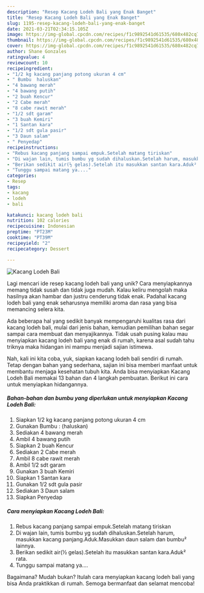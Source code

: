 ```yaml
---
description: "Resep Kacang Lodeh Bali yang Enak Banget"
title: "Resep Kacang Lodeh Bali yang Enak Banget"
slug: 1195-resep-kacang-lodeh-bali-yang-enak-banget
date: 2021-03-21T02:34:15.105Z
image: https://img-global.cpcdn.com/recipes/f1c9892541d61535/680x482cq70/kacang-lodeh-bali-foto-resep-utama.jpg
thumbnail: https://img-global.cpcdn.com/recipes/f1c9892541d61535/680x482cq70/kacang-lodeh-bali-foto-resep-utama.jpg
cover: https://img-global.cpcdn.com/recipes/f1c9892541d61535/680x482cq70/kacang-lodeh-bali-foto-resep-utama.jpg
author: Shane Gonzales
ratingvalue: 4
reviewcount: 10
recipeingredient:
- "1/2 kg kacang panjang potong ukuran 4 cm"
- " Bumbu  haluskan"
- "4 bawang merah"
- "4 bawang putih"
- "2 buah Kencur"
- "2 Cabe merah"
- "8 cabe rawit merah"
- "1/2 sdt garam"
- "3 buah Kemiri"
- "1 Santan kara"
- "1/2 sdt gula pasir"
- "3 Daun salam"
- " Penyedap"
recipeinstructions:
- "Rebus kacang panjang sampai empuk.Setelah matang tiriskan"
- "Di wajan lain, tumis bumbu yg sudah dihaluskan.Setelah harum, masukkan kacang panjang.Aduk.Masukkan daun salam dan bumbu² lainnya."
- "Berikan sedikit air(½ gelas).Setelah itu masukkan santan kara.Aduk² rata."
- "Tunggu sampai matang ya...."
categories:
- Resep
tags:
- kacang
- lodeh
- bali

katakunci: kacang lodeh bali 
nutrition: 102 calories
recipecuisine: Indonesian
preptime: "PT23M"
cooktime: "PT39M"
recipeyield: "2"
recipecategory: Dessert

---
```



![Kacang Lodeh Bali](https://img-global.cpcdn.com/recipes/f1c9892541d61535/680x482cq70/kacang-lodeh-bali-foto-resep-utama.jpg)

Lagi mencari ide resep kacang lodeh bali yang unik? Cara menyiapkannya memang tidak susah dan tidak juga mudah. Kalau keliru mengolah maka hasilnya akan hambar dan justru cenderung tidak enak. Padahal kacang lodeh bali yang enak seharusnya memiliki aroma dan rasa yang bisa memancing selera kita.



Ada beberapa hal yang sedikit banyak mempengaruhi kualitas rasa dari kacang lodeh bali, mulai dari jenis bahan, kemudian pemilihan bahan segar sampai cara membuat dan menyajikannya. Tidak usah pusing kalau mau menyiapkan kacang lodeh bali yang enak di rumah, karena asal sudah tahu triknya maka hidangan ini mampu menjadi sajian istimewa.


Nah, kali ini kita coba, yuk, siapkan kacang lodeh bali sendiri di rumah. Tetap dengan bahan yang sederhana, sajian ini bisa memberi manfaat untuk membantu menjaga kesehatan tubuh kita. Anda bisa menyiapkan Kacang Lodeh Bali memakai 13 bahan dan 4 langkah pembuatan. Berikut ini cara untuk menyiapkan hidangannya.

<!--inarticleads1-->

##### Bahan-bahan dan bumbu yang diperlukan untuk menyiapkan Kacang Lodeh Bali:

1. Siapkan 1/2 kg kacang panjang potong ukuran 4 cm
1. Gunakan  Bumbu : (haluskan)
1. Sediakan 4 bawang merah
1. Ambil 4 bawang putih
1. Siapkan 2 buah Kencur
1. Sediakan 2 Cabe merah
1. Ambil 8 cabe rawit merah
1. Ambil 1/2 sdt garam
1. Gunakan 3 buah Kemiri
1. Siapkan 1 Santan kara
1. Gunakan 1/2 sdt gula pasir
1. Sediakan 3 Daun salam
1. Siapkan  Penyedap




<!--inarticleads2-->

##### Cara menyiapkan Kacang Lodeh Bali:

1. Rebus kacang panjang sampai empuk.Setelah matang tiriskan
1. Di wajan lain, tumis bumbu yg sudah dihaluskan.Setelah harum, masukkan kacang panjang.Aduk.Masukkan daun salam dan bumbu² lainnya.
1. Berikan sedikit air(½ gelas).Setelah itu masukkan santan kara.Aduk² rata.
1. Tunggu sampai matang ya....




Bagaimana? Mudah bukan? Itulah cara menyiapkan kacang lodeh bali yang bisa Anda praktikkan di rumah. Semoga bermanfaat dan selamat mencoba!
